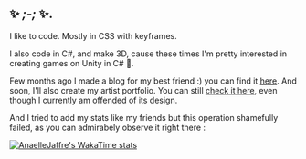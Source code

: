 ✨ _;-;_ ✨.
-

I like to code. Mostly in CSS with keyframes.

I also code in C#, and make 3D, cause these times I'm pretty interested in creating games on Unity in C# 👾.

Few months ago I made a blog for my best friend :) you can find it [here](https://alexianarbonne.github.io/blog-de-traduction/ "The blog of Alexia"). And soon, I'll also create my artist portfolio. You can still  [check it here](https://amonshage.artstation.com/ "My current ugly portfolio..."), even though I currently am offended of its design.

And I tried to add my stats like my friends but this operation shamefully failed, as you can admirabely observe it right there :

[![AnaelleJaffre's WakaTime stats](https://github-readme-stats.vercel.app/api/wakatime?username=@AnaelleJaffre)](https://github.com/anuraghazra/github-readme-stats)
